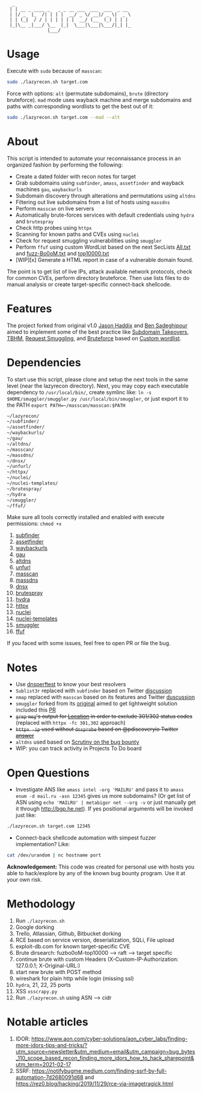 ```
  _
 | | __ _ ____ _   _ _ __ ___  ___  ___  _ __
 | |/ _  |_  /| | | |  __/ _ \/ __|/ _ \|  _ \
 | | (_|  / / | | | | | |  __/ (__  (_) | | | 
 |_|\__ _|___/ \__  |_|  \___|\___|\___/|_| |_
               |___/
```

# Usage
Execute with `sudo` because of `masscan`:
```bash
sudo ./lazyrecon.sh target.com
```
Force with options: `alt` (permutate subdomains), `brute` (directory bruteforce). `mad` mode uses wayback machine and merge subdomains and paths with corresponding wordlists to get the best out of it: 
```bash
sudo ./lazyrecon.sh target.com --mad --alt
```

# About

This script is intended to automate your reconnaissance process in an organized fashion by performing the following:

- Create a dated folder with recon notes for target
- Grab subdomains using `subfinder`, `amass`, `assetfinder` and wayback machines `gau`, `waybackurls`
- Subdomain discovery through alterations and permutations using `altdns`
- Filtering out live subdomains from a list of hosts using `massdns`
- Perform `masscan` on live servers
- Automatically brute-forces services with default credentials using `hydra` and `brutespray`
- Check http probes using `httpx`
- Scanning for known paths and CVEs using `nuclei`
- Check for request smuggling vulnerabilities using `smuggler`
- Perform `ffuf` using custom WordList based on the next SecLists [All.txt](https://gist.githubusercontent.com/jhaddix/86a06c5dc309d08580a018c66354a056/raw/96f4e51d96b2203f19f6381c8c545b278eaa0837/all.txt) and [fuzz-Bo0oM.txt](https://github.com/danielmiessler/SecLists/blob/master/Fuzzing/fuzz-Bo0oM.txt) and [top10000.txt](https://github.com/danielmiessler/RobotsDisallowed/blob/master/top10000.txt)
- [WIP][x] Generate a HTML report in case of a vulnerable domain found.

The point is to get list of live IPs, attack available network protocols, check for common CVEs, perform directory bruteforce. Then use lists files to do manual analysis or create target-specific connect-back shellcode.

# Features

The project forked from original v1.0 [Jason Haddix](https://github.com/jhaddix/lazyrecon) and [Ben Sadeghipour](https://github.com/nahamsec/lazyrecon) aimed to implement some of the best practice like [Subdomain Takeovers](https://www.hackerone.com/blog/Guide-Subdomain-Takeovers), [TBHM](https://docs.google.com/presentation/d/1MWWXXRvvesWL8V-GiwGssvg4iDM58_RMeI_SZ65VXwQ), [Request Smuggling](https://portswigger.net/web-security/request-smuggling), and [Bruteforce](https://danielmiessler.com/blog/the-most-interesting-disallowed-directories/) based on [Custom wordlist](https://www.youtube.com/watch?v=W4_QCSIujQ4&t=1237s&ab_channel=Nahamsec).


# Dependencies

To start use this script, please clone and setup the next tools in the same level (near the lazyrecon directory). Next, you may copy each executable dependency to `/usr/local/bin/`, create symlinc like: `ln -s $HOME/smuggler/smuggler.py /usr/local/bin/smuggler`, or just export it to the PATH `export PATH=~/masscan/masscan:$PATH`

```bash
~/lazyrecon/
~/subfinder/
~/assetfinder/
~/waybackurls/
~/gau/
~/altdns/
~/masscan/
~/massdns/
~/dnsx/
~/unfurl/
~/httpx/
~/nuclei/
~/nuclei-templates/
~/brutespray/
~/hydra
~/smuggler/
~/ffuf/
```
Make sure all tools correctly installed and enabled with execute permissions: `chmod +x`
1. [subfinder](https://github.com/projectdiscovery/subfinder)
2. [assetfinder](https://github.com/tomnomnom/assetfinder)
3. [waybackurls](https://github.com/tomnomnom/waybackurls)
4. [gau](https://github.com/lc/gau)
5. [altdns](https://github.com/infosec-au/altdns)
6. [unfurl](https://github.com/tomnomnom/unfurl)
7. [masscan](https://github.com/robertdavidgraham/masscan)
8. [massdns](https://github.com/blechschmidt/massdns)
9. [dnsx](https://github.com/projectdiscovery/dnsx)
10. [brutespray](https://github.com/storenth/brutespray)
11. [hydra](https://github.com/vanhauser-thc/thc-hydra)
12. [httpx](https://github.com/projectdiscovery/httpx)
13. [nuclei](https://github.com/projectdiscovery/nuclei)
14. [nuclei-templates](https://github.com/projectdiscovery/nuclei-templates)
15. [smuggler](https://github.com/storenth/requestsmuggler)
16. [ffuf](https://github.com/ffuf/ffuf)

If you faced with some issues, feel free to open PR or file the bug.

# Notes

 - Use [dnsperftest](https://github.com/cleanbrowsing/dnsperftest) to know your best resolvers
 - `Sublist3r` replaced with `subfinder` based on Twitter [discussion](https://twitter.com/Jhaddix/status/1293118260808843264)
 - `nmap` replaced with `masscan` based on its features and Twitter [duscussion](https://twitter.com/DanielMiessler/status/1286721113343447040)
 - `smuggler` forked from its [original](https://github.com/gwen001/pentest-tools/blob/master/smuggler.py) aimed to get lightweight solution included this [PR](https://github.com/gwen001/pentest-tools/pull/10)
 - ~~`grep` `meg`'s output for [Location](https://twitter.com/hunter0x7/status/1293168500672954368) in order to exclude 301/302 status codes~~
 (replaced with `httpx -fc 301,302` approach)
 - ~~`httpx -ip` used without `dnsprobe` based on @pdiscoveryio Twitter [answer](https://twitter.com/pdiscoveryio/status/1338163970557894656)~~
 - `altdns` used based on [Scrutiny on the bug bounty](https://docs.google.com/presentation/d/1PCnjzCeklOeGMoWiE2IUzlRGOBxNp8K5hLQuvBNzrFY/)
 - WIP: you can track activity in Projects To Do board

# Open Questions

- Investigate ANS like `amass intel -org 'MAILRU'` and pass it to `amass enum -d mail.ru -asn 12345` gives us more subdomains? (Or get list of ASN using `echo 'MAILRU' | metabigor net --org -v` or just manually get it through http://bgp.he.net). If yes positional arguments will be invoked just like:
```bash
./lazyrecon.sh target.com 12345
```
- Connect-back shellcode automation with simpest fuzzer implementation? Like:
```bash
cat /dev/urandom | nc hostname port
```


**Acknowledgement:** This code was created for personal use with hosts you able to hack/explore by any of the known bug bounty program. Use it at your own risk.

# Methodology
1. Run `./lazyrecon.sh`
2. Google dorking
3. Trello, Atlassian, Github, Bitbucket dorking
4. RCE based on service version, deserialization, SQLi, File upload
4. exploit-db.com for known target-specific CVE
5. Brute dirsearch: fuzbo0oM-top10000 --> raft --> target specific
6. continue brute with custom Headers (X-Custom-IP-Authorization: 127.0.0.1; X-Original-URL:)
7. start new brute with POST method
5. wireshark for plain http while login (missing ssl)
6. `hydra`, 21, 22, 25 ports
7. XSS `xsscrapy.py`
8. Run `./lazyrecon.sh` using ASN --> cidr

# Notable articles
1. IDOR: https://www.aon.com/cyber-solutions/aon_cyber_labs/finding-more-idors-tips-and-tricks/?utm_source=newsletter&utm_medium=email&utm_campaign=bug_bytes_110_scope_based_recon_finding_more_idors_how_to_hack_sharepoint&utm_term=2021-02-17
2. SSRF: https://notifybugme.medium.com/finding-ssrf-by-full-automation-7d2680091d68 and https://rez0.blog/hacking/2019/11/29/rce-via-imagetragick.html